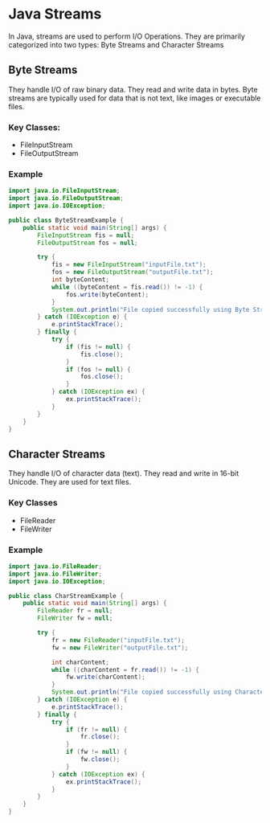 # Java Streams
In Java, streams are used to perform I/O Operations. They are primarily categorized into two types: Byte Streams and Character Streams

## Byte Streams
They handle I/O of raw binary data. They read and write data in bytes. Byte streams are typically used for data that is not text, like images or executable files.

### Key Classes:
- FileInputStream
- FileOutputStream
### Example
```Java
import java.io.FileInputStream;
import java.io.FileOutputStream;
import java.io.IOException;

public class ByteStreamExample {
    public static void main(String[] args) {
        FileInputStream fis = null;
        FileOutputStream fos = null;

        try {
            fis = new FileInputStream("inputFile.txt");
            fos = new FileOutputStream("outputFile.txt");
            int byteContent;
            while ((byteContent = fis.read()) != -1) {
                fos.write(byteContent);
            }
            System.out.println("File copied successfully using Byte Streams.");
        } catch (IOException e) {
            e.printStackTrace();
        } finally {
            try {
                if (fis != null) {
                    fis.close();
                }
                if (fos != null) {
                    fos.close();
                }
            } catch (IOException ex) {
                ex.printStackTrace();
            }
        }
    }
}
```

## Character Streams
They handle I/O of character data (text). They read and write in 16-bit Unicode. They are used for text files.

### Key Classes
- FileReader
- FileWriter

### Example
```Java
import java.io.FileReader;
import java.io.FileWriter;
import java.io.IOException;

public class CharStreamExample {
    public static void main(String[] args) {
        FileReader fr = null;
        FileWriter fw = null;

        try {
            fr = new FileReader("inputFile.txt");
            fw = new FileWriter("outputFile.txt");

            int charContent;
            while ((charContent = fr.read()) != -1) {
                fw.write(charContent);
            }
            System.out.println("File copied successfully using Character Streams.");
        } catch (IOException e) {
            e.printStackTrace();
        } finally {
            try {
                if (fr != null) {
                    fr.close();
                }
                if (fw != null) {
                    fw.close();
                }
            } catch (IOException ex) {
                ex.printStackTrace();
            }
        }
    }
}
```

